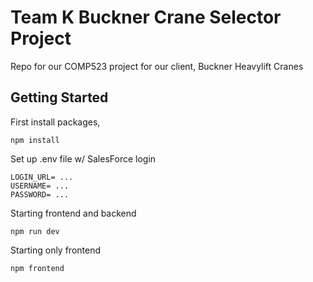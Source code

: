 # Team K Buckner Crane Selector Project

Repo for our COMP523 project for our client, Buckner Heavylift Cranes 


## Getting Started

First install packages,
```
npm install
```

Set up .env file w/ SalesForce login
```
LOGIN_URL= ...
USERNAME= ...
PASSWORD= ...
```

Starting frontend and backend
```
npm run dev
``` 

Starting only frontend
```
npm frontend
```

